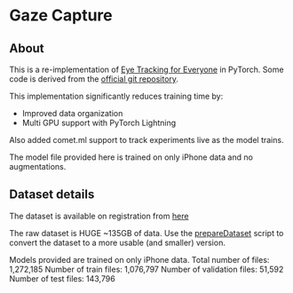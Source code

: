 # Gaze Capture
## About
This is a re-implementation of [Eye Tracking for Everyone](https://gazecapture.csail.mit.edu/) in PyTorch. 
Some code is derived from the  [official git repository](https://github.com/CSAILVision/GazeCapture). 

This implementation significantly reduces training time by: 
* Improved data organization 
* Multi GPU support with PyTorch Lightning

Also added comet.ml support to track experiments live as the model trains. 

The model file provided here is trained on only iPhone data and no augmentations.

## Dataset details
The dataset is available on registration from [here](https://gazecapture.csail.mit.edu/download.php)

The raw dataset is HUGE ~135GB of data. Use the [prepareDataset](Utils/prepareDataset.py) script to convert the dataset to a more usable (and smaller) version. 

Models provided are trained on only iPhone data. 
Total number of files: 1,272,185
Number of train files: 1,076,797
Number of validation files: 51,592
Number of test files: 143,796